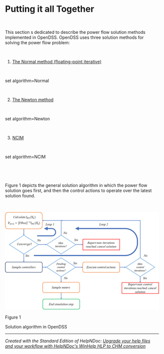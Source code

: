 # Putting it all Together

&nbsp;

This section s dedicated to describe the power flow solution methods implemented in OpenDSS. OpenDSS uses three solution methods for solving the power flow problem:

&nbsp;

1. [The Normal method (floating-point iterative)](<TheNormalSolutionmethod.md>)

&nbsp;

set algorithm=Normal

&nbsp;

2. [The Newton method](<TheNewtonmethod.md>)

&nbsp;

set algorithm=Newton

&nbsp;

3. [NCIM](<NCIM.md>)&nbsp;

&nbsp;

set algorithm=NCIM

&nbsp;

&nbsp;

Figure 1 depicts the general solution algorithm in which the power flow solution goes first, and then the control actions to operate over the latest solution found.

&nbsp;

![Image](<lib/NewItem 43.png>)

Figure 1

Solution algorithm in OpenDSS

***
_Created with the Standard Edition of HelpNDoc: [Upgrade your help files and your workflow with HelpNDoc's WinHelp HLP to CHM conversion](<https://www.helpndoc.com/step-by-step-guides/how-to-convert-a-hlp-winhelp-help-file-to-a-chm-html-help-help-file/>)_

